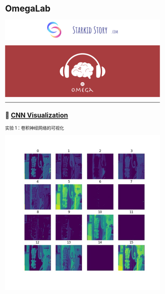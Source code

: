 # OmegaLab

![starkidstory](README/starkidstory_title.png)

![omega](README/omega_title.png)

---

## 🧪 [CNN Visualization](visualize_cnn)

实验 1：卷积神经网络的可视化

![cnn_layer1](visualize_cnn/README/layer1.jpg)

